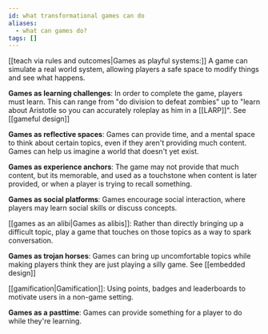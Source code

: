 ```yaml
---
id: what transformational games can do
aliases:
  - what can games do?
tags: []
---
```


[[teach via rules and outcomes|Games as playful systems:]] A game can simulate a real world system, allowing players a safe space to modify things and see what happens.

**Games as learning challenges**: In order to complete the game, players must learn. This can range from "do division to defeat zombies" up to "learn about Aristotle so you can accurately roleplay as him in a [[LARP]]". See [[gameful design]]

**Games as reflective spaces**: Games can provide time, and a mental space to think about certain topics, even if they aren't providing much content. Games can help us imagine a world that doesn't yet exist.

**Games as experience anchors**: The game may not provide that much content, but its memorable, and used as a touchstone when content is later provided, or when a player is trying to recall something.

**Games as social platforms**: Games encourage social interaction, where players may learn social skills or discuss concepts.

[[games as an alibi|Games as alibis]]: Rather than directly bringing up a difficult topic, play a game that touches on those topics as a way to spark conversation.

**Games as trojan horses**: Games can bring up uncomfortable topics while making players think they are just playing a silly game. See [[embedded design]]

[[gamification|Gamification]]: Using points, badges and leaderboards to motivate users in a non-game setting.

**Games as a pasttime**: Games can provide something for a player to do while they're learning.
